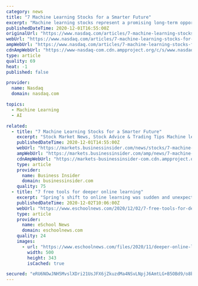 ```yaml
---
category: news
title: "7 Machine Learning Stocks for a Smarter Future"
excerpt: "Machine learning stocks represent a promising long-term opportunity for investors. And they are not just about red-hot startups. There are also a myriad of mature operators that should benefit investors."
publishedDateTime: 2020-12-01T16:55:00Z
originalUrl: "https://www.nasdaq.com/articles/7-machine-learning-stocks-for-a-smarter-future-2020-12-01?time=1606971661"
webUrl: "https://www.nasdaq.com/articles/7-machine-learning-stocks-for-a-smarter-future-2020-12-01?time=1606971661"
ampWebUrl: "https://www.nasdaq.com/articles/7-machine-learning-stocks-for-a-smarter-future-2020-12-01?amp"
cdnAmpWebUrl: "https://www-nasdaq-com.cdn.ampproject.org/c/s/www.nasdaq.com/articles/7-machine-learning-stocks-for-a-smarter-future-2020-12-01?amp"
type: article
quality: 69
heat: -1
published: false

provider:
  name: Nasdaq
  domain: nasdaq.com

topics:
  - Machine Learning
  - AI

related:
  - title: "7 Machine Learning Stocks for a Smarter Future"
    excerpt: "Stock Market News, Stock Advice & Trading Tips Machine learning stocks represent a promising long-term opportunity for"
    publishedDateTime: 2020-12-01T14:55:00Z
    webUrl: "https://markets.businessinsider.com/news/stocks/7-machine-learning-stocks-for-a-smarter-future-1029854817"
    ampWebUrl: "https://markets.businessinsider.com/amp/news/7-machine-learning-stocks-for-a-smarter-future-1029854817"
    cdnAmpWebUrl: "https://markets-businessinsider-com.cdn.ampproject.org/c/s/markets.businessinsider.com/amp/news/7-machine-learning-stocks-for-a-smarter-future-1029854817"
    type: article
    provider:
      name: Business Insider
      domain: businessinsider.com
    quality: 75
  - title: "7 free tools for deeper online learning"
    excerpt: "Spring’s shift to online learning was sudden and unexpected, and despite pockets of schools that have resumed in-person learning or moved to hybrid learning, most schools are still fully"
    publishedDateTime: 2020-12-02T10:06:00Z
    webUrl: "https://www.eschoolnews.com/2020/12/02/7-free-tools-for-deeper-online-learning/"
    type: article
    provider:
      name: eSchool News
      domain: eschoolnews.com
    quality: 24
    images:
      - url: "https://www.eschoolnews.com/files/2020/11/deeper-online-learning.jpg"
        width: 500
        height: 343
        isCached: true

secured: "eRU6NOwJNH5MvslXDri21UsJFX6jZkuzdMa4NSvLNpjJ6AmtLG+B5OBd9/o8bBFylU9qtyPcsvSzCfRV9CtnBTfJBdMaHEqeb6DGFrIJBYK/q6sFBUs2kOTTk5lIFcxpdGrEAiGWiMHTivpbm5M4LS9gMc4MQ/7b3IsB2zmiBf9uIuEqwKKa68uAdhqVb5DLQeBpYzPGe6wX+YqALPwOArppgiGLAosukxvhGyQChhZYHwPSKIiPjMxrvKJpN2lHJkEKjovPG74EQzWLTH2xu72LR7IEANi/SSHqd3/l8vXiwUQOGEXq+T/BwHYo2f8XRWwXQ+22OXBJs9jlycUpPXoD0LZcO6Gbs9ItgY9CxEI=;KC+/kslVTEdpl/7q/6rhgQ=="
---
```


